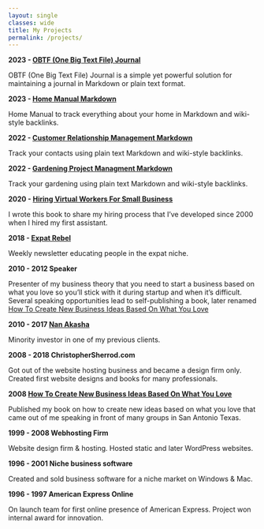 ```yaml
---
layout: single
classes: wide
title: My Projects
permalink: /projects/
---
```

**2023 - [OBTF (One Big Text File) Journal](/obtf)**

OBTF (One Big Text File) Journal is a simple yet powerful solution for maintaining a journal in Markdown or plain text format.

**2023 - [Home Manual Markdown](/home-manual)**

Home Manual to track everything about your home in Markdown and wiki-style backlinks.

**2022 - [Customer Relationship Management Markdown](/crm)**

Track your contacts using plain text Markdown and wiki-style backlinks.

**2022 - [Gardening Project Managment Markdown](/gardening)**

Track your gardening using plain text Markdown and wiki-style backlinks.

**2020 - [Hiring Virtual Workers For Small Business](/hiring)**

I wrote this book to share my hiring process that I’ve developed since 2000 when I hired my first assistant. 

**2018 - [Expat Rebel](/expatrebel)**

Weekly newsletter educating people in the expat niche.

**2010 - 2012 Speaker**

Presenter of my business theory that you need to start a business based on what you love so you’ll stick with it during startup and when it’s difficult. Several speaking opportunities lead to self-publishing a book, later renamed [How To Create New Business Ideas Based On What You Love](business-ideas)

**2010 - 2017 [Nan Akasha](/nanakasha)**

Minority investor in one of my previous clients.

**2008 - 2018 ChristopherSherrod.com**

Got out of the website hosting business and became a design firm only. Created first website designs and books for many professionals.

**2008 [How To Create New Business Ideas Based On What You Love](/business-ideas)**

Published my book on how to create new ideas based on what you love that came out of me speaking in front of many groups in San Antonio Texas.

**1999 - 2008 Webhosting Firm**

Website design firm & hosting. Hosted static and later WordPress websites.

**1996 - 2001 Niche business software**

Created and sold business software for a niche market on Windows & Mac.

**1996 - 1997 American Express Online**

On launch team for first online presence of American Express. Project won internal award for innovation.